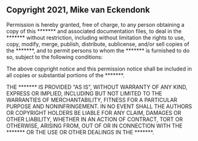 ## Copyright 2021, Mike van Eckendonk
Permission is hereby granted, free of charge, to any person obtaining a copy of this ******* and associated documentation files, to deal in the ******* without restriction, including without limitation the rights to use, copy, modify, merge, publish, distribute, sublicense, and/or sell copies of the *******, and to permit persons to whom the ******* is furnished to do so, subject to the following conditions:

The above copyright notice and this permission notice shall be included in all copies or substantial portions of the *******.

THE ******* IS PROVIDED "AS IS", WITHOUT WARRANTY OF ANY KIND, EXPRESS OR IMPLIED, INCLUDING BUT NOT LIMITED TO THE WARRANTIES OF MERCHANTABILITY, FITNESS FOR A PARTICULAR PURPOSE AND NONINFRINGEMENT. IN NO EVENT SHALL THE AUTHORS OR COPYRIGHT HOLDERS BE LIABLE FOR ANY CLAIM, DAMAGES OR OTHER LIABILITY, WHETHER IN AN ACTION OF CONTRACT, TORT OR OTHERWISE, ARISING FROM, OUT OF OR IN CONNECTION WITH THE ******* OR THE USE OR OTHER DEALINGS IN THE *******.